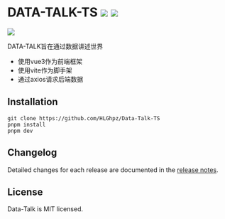 # DATA-TALK-TS ![](https://img.shields.io/badge/license-MIT-blue) ![](https://img.shields.io/badge/DATA-TALK-brightgreen)

![](@img/data-talk.png)

DATA-TALK旨在通过数据讲述世界
+ 使用vue3作为前端框架
+ 使用vite作为脚手架
+ 通过axios请求后端数据

## Installation
```
git clone https://github.com/HLGhpz/Data-Talk-TS
pnpm install
pnpm dev
```
## Changelog
Detailed changes for each release are documented in the [release notes](https://github.com/HLGhpz/Data-Talk-TS/blob/main/CHANGELOG.md).
## License
Data-Talk is MIT licensed.

